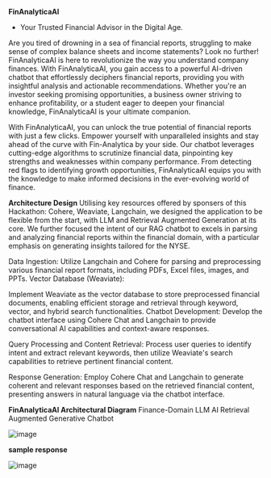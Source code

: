 **FinAnalyticaAI**
- Your Trusted Financial Advisor in the Digital Age.

Are you tired of drowning in a sea of financial reports, struggling to make sense of complex balance sheets and income statements? Look no further! FinAnalyticaAI is here to revolutionize the way you understand company finances.
With FinAnalyticaAI, you gain access to a powerful AI-driven chatbot that effortlessly deciphers financial reports, providing you with insightful analysis and actionable recommendations. Whether you're an investor seeking promising opportunities, a business owner striving to enhance profitability, or a student eager to deepen your financial knowledge, FinAnalyticaAI is your ultimate companion.

With FinAnalyticaAI, you can unlock the true potential of financial reports with just a few clicks. Empower yourself with unparalleled insights and stay ahead of the curve with Fin-Analytica by your side.
Our chatbot leverages cutting-edge algorithms to scrutinize financial data, pinpointing key strengths and weaknesses within company performance. From detecting red flags to identifying growth opportunities, FinAnalyticaAI equips you with the knowledge to make informed decisions in the ever-evolving world of finance.


**Architecture Design**
Utilising key resources offered by sponsers of this Hackathon: Cohere, Weaviate, Langchain, we designed the application to be flexible from the start, with LLM and Retrieval Augmented Generation at its core.
We further focused the intent of our RAG chatbot to excels in parsing and analyzing financial reports within the financial domain, with a particular emphasis on generating insights tailored for the NYSE. 

Data Ingestion:
Utilize Langchain and Cohere for parsing and preprocessing various financial report formats, including PDFs, Excel files, images, and PPTs.
Vector Database (Weaviate):

Implement Weaviate as the vector database to store preprocessed financial documents, enabling efficient storage and retrieval through keyword, vector, and hybrid search functionalities.
Chatbot Development:
Develop the chatbot interface using Cohere Chat and Langchain to provide conversational AI capabilities and context-aware responses.

Query Processing and Content Retrieval:
Process user queries to identify intent and extract relevant keywords, then utilize Weaviate's search capabilities to retrieve pertinent financial content.

Response Generation:
Employ Cohere Chat and Langchain to generate coherent and relevant responses based on the retrieved financial content, presenting answers in natural language via the chatbot interface.

**FinAnalyticaAI Architectural Diagram**
Finance-Domain LLM AI Retrieval Augmented Generative Chatbot

![image](https://github.com/coherehackfinai/enterprise_ai_hackathon/assets/159524395/4e13d3a0-95b0-4466-9189-db5ec533c54c)


**sample response**

![image](https://github.com/coherehackfinai/enterprise_ai_hackathon/assets/159524395/cf2ded3b-d671-4f34-85b7-c81a2cf2c155)









